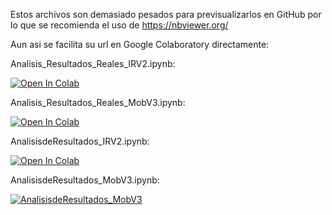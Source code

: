  Estos archivos son demasiado pesados para previsualizarlos en GitHub por lo que se recomienda el uso de https://nbviewer.org/

Aun asi se facilita su url en Google Colaboratory directamente:

Analisis_Resultados_Reales_IRV2.ipynb:

<a href="https://colab.research.google.com/github/nataliasbsg/Transfer_Learning_Animals/blob/main/src/Resultados/Analisis_Resultados_Reales_IRV2.ipynb" target="_parent"><img src="https://colab.research.google.com/assets/colab-badge.svg" alt="Open In Colab"/></a>


Analisis_Resultados_Reales_MobV3.ipynb:

<a href="https://colab.research.google.com/github/nataliasbsg/Transfer_Learning_Animals/blob/main/src/Resultados/Analisis_Resultados_Reales_MobV3.ipynb" target="_parent"><img src="https://colab.research.google.com/assets/colab-badge.svg" alt="Open In Colab"/></a>


AnalisisdeResultados_IRV2.ipynb:

<a href="https://colab.research.google.com/github/nataliasbsg/Transfer_Learning_Animals/blob/main/src/Resultados/AnalisisdeResultados_IRV2.ipynb" target="_parent"><img src="https://colab.research.google.com/assets/colab-badge.svg" alt="Open In Colab"/></a>


AnalisisdeResultados_MobV3.ipynb:

<a href="https://colab.research.google.com/github/nataliasbsg/Transfer_Learning_Animals/blob/main/src/Resultados/AnalisisdeResultados_MobV3.ipynb" target="_parent"><img src="https://colab.research.google.com/assets/colab-badge.svg/" alt="AnalisisdeResultados_MobV3"/></a>

